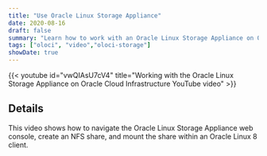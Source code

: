 ```yaml
---
title: "Use Oracle Linux Storage Appliance"
date: 2020-08-16
draft: false
summary: "Learn how to work with an Oracle Linux Storage Appliance on Oracle Cloud Infrastructure."
tags: ["oloci", "video","oloci-storage"]
showDate: true
---
```


{{< youtube id="vwQIAsU7cV4" title="Working with the Oracle Linux Storage Appliance on Oracle Cloud Infrastructure YouTube video" >}}

## Details

This video shows how to navigate the Oracle Linux Storage Appliance web console, create an NFS share, and mount the share within an Oracle Linux 8 client.
